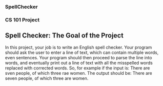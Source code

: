 ### SpellChecker
### CS 101 Project
## Spell Checker: The Goal of the Project
In this project, your job is to write an English spell checker. Your program should ask the user to
enter a line of text, which can contain multiple words, even sentences. Your program should
then proceed to parse the line into words, and eventually print out a line of text with all the
misspelled words replaced with corrected words.
So, for example if the input is:
There are sven people, of which three rae women.
The output should be:
There are seven people, of which three are women.
